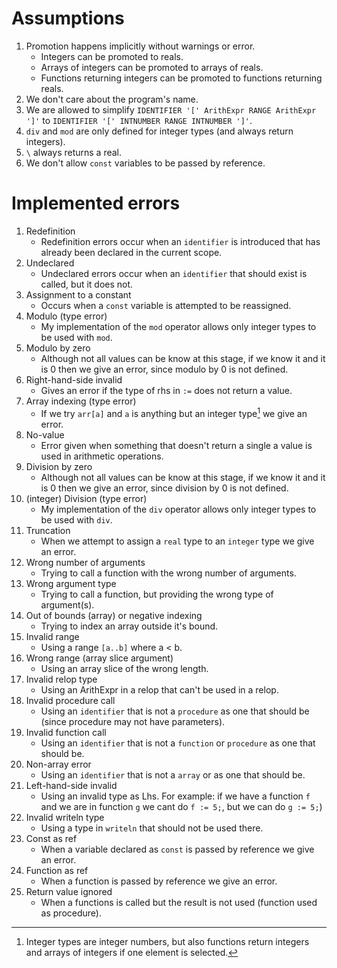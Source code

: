 # Assumptions
1.  Promotion happens implicitly without warnings or error.
    - Integers can be promoted to reals.
    - Arrays of integers can be promoted to arrays of reals.
    - Functions returning integers can be promoted to functions returning reals.
2.  We don't care about the program's name.
3.  We are allowed to simplify `IDENTIFIER '[' ArithExpr RANGE ArithExpr ']'` to `IDENTIFIER '[' INTNUMBER RANGE INTNUMBER ']'`.
4.  `div` and `mod` are only defined for integer types (and always return integers).
5.  `\` always returns a real.
6.  We don't allow `const` variables to be passed by reference.

# Implemented errors
1.  Redefinition
    - Redefinition errors occur when an `identifier` is introduced that has already been declared in the current scope.
2.  Undeclared
    - Undeclared errors occur when an `identifier` that should exist is called, but it does not.
3.  Assignment to a constant
    - Occurs when a `const` variable is attempted to be reassigned.
4.  Modulo (type error)
    - My implementation of the `mod` operator allows only integer types to be used with `mod`.
5.  Modulo by zero
    - Although not all values can be know at this stage, if we know it and it is 0 then we give an error, since modulo by 0 is not defined.
6.  Right-hand-side invalid
    - Gives an error if the type of rhs in `:=` does not return a value.
7.  Array indexing (type error)
    - If we try `arr[a]` and `a` is anything but an integer type[^1] we give an error.
8.  No-value
    - Error given when something that doesn't return a single a value is used in arithmetic operations.
9.  Division by zero
    - Although not all values can be know at this stage, if we know it and it is 0 then we give an error, since division by 0 is not defined.
10. (integer) Division (type error)
    - My implementation of the `div` operator allows only integer types to be used with `div`.
11. Truncation
    - When we attempt to assign a `real` type to an `integer` type we give an error.
12. Wrong number of arguments
    - Trying to call a function with the wrong number of arguments.
13. Wrong argument type
    - Trying to call a function, but providing the wrong type of argument(s).
14. Out of bounds (array) or negative indexing
    - Trying to index an array outside it's bound.
15. Invalid range
    - Using a range `[a..b]` where a < b.
16. Wrong range (array slice argument)
    - Using an array slice of the wrong length.
17. Invalid relop type
    - Using an ArithExpr in a relop that can't be used in a relop.
18. Invalid procedure call
    - Using an `identifier` that is not a `procedure` as one that should be (since procedure may not have parameters).
19. Invalid function call
    - Using an `identifier` that is not a `function` or `procedure` as one that should be.
20. Non-array error
    - Using an `identifier` that is not a `array` or as one that should be.
21. Left-hand-side invalid
    - Using an invalid type as Lhs.
    For example: if we have a function `f` and we are in function `g` we cant do `f := 5;`, but we can do `g := 5;`)
22. Invalid writeln type
    - Using a type in `writeln` that should not be used there.
23. Const as ref
    - When a variable declared as `const` is passed by reference we give an error.
24. Function as ref
    - When a function is passed by reference we give an error.
25. Return value ignored
    - When a functions is called but the result is not used (function used as procedure).

[^1]: Integer types are integer numbers, but also functions return integers and arrays of integers if one element is selected.
